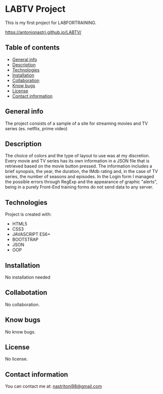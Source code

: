 # LABTV Project
This is my first project for LABFORTRAINING.

https://antonionastri.github.io/LABTV/


## Table of contents
* [General info](#general-info)
* [Description](#description)
* [Technologies](#technologies)
* [Installation](#installation)
* [Collaboration](#collaboration)
* [Know bugs](#know-bugs)
* [License](#license)
* [Contact information](#contact-information)


## General info
The project consists of a sample of a site for streaming movies and TV series (es. netflix, prime video)

## Description
The choice of colors and the type of layout to use was at my discretion. Every movie and TV series has its own 
information in a JSON file that is retrieved based on the movie button pressed. The information includes
a brief synopsis, the year, the duration, the IMdb rating and, in the case of TV series, the number of seasons and episodes.
In the Login form I managed the possible errors through RegExp and the appearance of graphic "alerts", being in a
purely Front-End training forms do not send data to any server.


## Technologies
Project is created with:

* HTML5
* CSS3
* JAVASCRIPT ES6+
* BOOTSTRAP
* JSON
* OOP
	
## Installation
No installation needed

## Collabotation
No collaboration.

## Know bugs
No know bugs.

## License
No license.

## Contact information
You can contact me at: nastritoni98@gmail.com 
